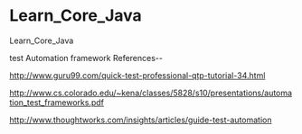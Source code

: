 Learn_Core_Java
===============

Learn_Core_Java

test Automation framework References--

http://www.guru99.com/quick-test-professional-qtp-tutorial-34.html

http://www.cs.colorado.edu/~kena/classes/5828/s10/presentations/automation_test_frameworks.pdf

http://www.thoughtworks.com/insights/articles/guide-test-automation
